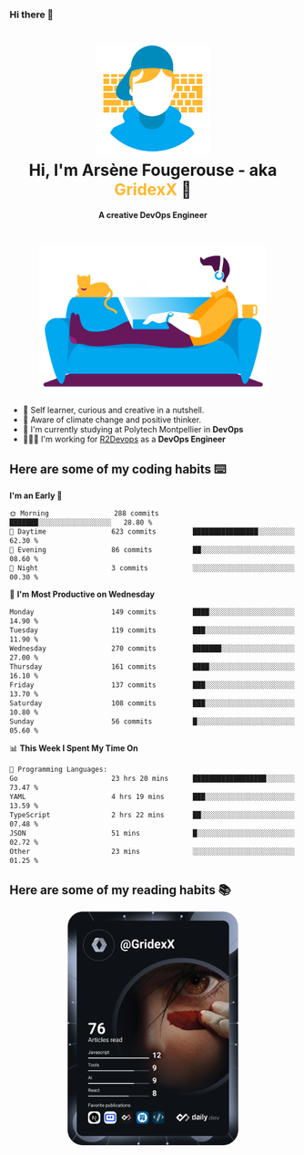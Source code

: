 ### Hi there 👋

<!--
**GridexX/gridexx** is a ✨ _special_ ✨ repository because its `README.md` (this file) appears on your GitHub profile.

Here are some ideas to get you started:

- 🔭 I’m currently working on ...
- 🌱 I’m currently learning ...
- 👯 I’m looking to collaborate on ...
- 🤔 I’m looking for help with ...
- 💬 Ask me about ...
- 📫 How to reach me: ...
- 😄 Pronouns: ...
- ⚡ Fun fact: ...
-->


<!-- Header -->
<h1 align="center">
  <img src="./images/user_profile.png" width="200">
  <br>
  Hi, I'm Arsène Fougerouse - aka <span style="color:#ffb72e">GridexX</span> 👋
</h1>


<p align="center">
  <b>A creative DevOps Engineer </b>
</p>
<br/>
<p align="center">
  <img src="./images/man_couch.png" width="400">
</p>

- 🎨 Self learner, curious and creative in a nutshell. 
- 🌱 Aware of climate change and positive thinker.
- 📕 I'm currently studying at Polytech Montpellier in **DevOps**
- 👨🏻‍💻 I'm working for [R2Devops](https://r2devops.io) as a **DevOps Engineer**


## Here are some of my coding habits ⌨️

<!-- Add a section about tech and Ops stack
  Like this one : https://github.com/Xanthus58#-tech-stack
-->
<!--START_SECTION:waka-->
**I'm an Early 🐤** 

```text
🌞 Morning                288 commits         ███████░░░░░░░░░░░░░░░░░░   28.80 % 
🌆 Daytime                623 commits         ████████████████░░░░░░░░░   62.30 % 
🌃 Evening                86 commits          ██░░░░░░░░░░░░░░░░░░░░░░░   08.60 % 
🌙 Night                  3 commits           ░░░░░░░░░░░░░░░░░░░░░░░░░   00.30 % 
```
📅 **I'm Most Productive on Wednesday** 

```text
Monday                   149 commits         ████░░░░░░░░░░░░░░░░░░░░░   14.90 % 
Tuesday                  119 commits         ███░░░░░░░░░░░░░░░░░░░░░░   11.90 % 
Wednesday                270 commits         ███████░░░░░░░░░░░░░░░░░░   27.00 % 
Thursday                 161 commits         ████░░░░░░░░░░░░░░░░░░░░░   16.10 % 
Friday                   137 commits         ███░░░░░░░░░░░░░░░░░░░░░░   13.70 % 
Saturday                 108 commits         ███░░░░░░░░░░░░░░░░░░░░░░   10.80 % 
Sunday                   56 commits          █░░░░░░░░░░░░░░░░░░░░░░░░   05.60 % 
```


📊 **This Week I Spent My Time On** 

```text
💬 Programming Languages: 
Go                       23 hrs 20 mins      ██████████████████░░░░░░░   73.47 % 
YAML                     4 hrs 19 mins       ███░░░░░░░░░░░░░░░░░░░░░░   13.59 % 
TypeScript               2 hrs 22 mins       ██░░░░░░░░░░░░░░░░░░░░░░░   07.48 % 
JSON                     51 mins             █░░░░░░░░░░░░░░░░░░░░░░░░   02.72 % 
Other                    23 mins             ░░░░░░░░░░░░░░░░░░░░░░░░░   01.25 % 
```


<!--END_SECTION:waka-->

## Here are some of my reading habits 📚
<div  align="center">
  <img src="./images/devcard.svg" width="300">
</div>
